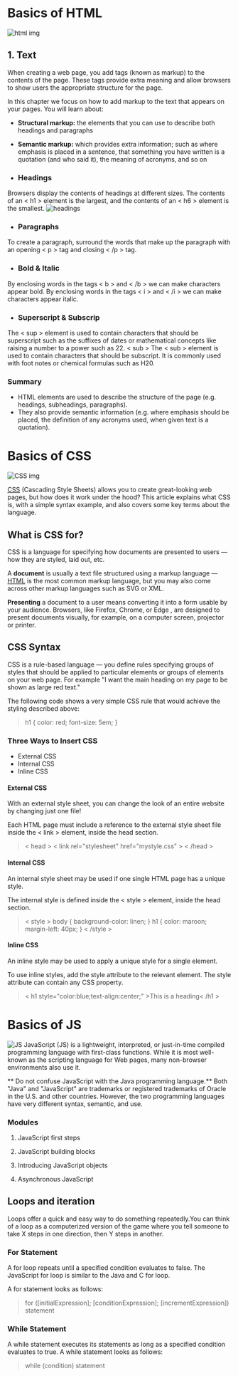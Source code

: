 # Basics of HTML

![html img](https://www.hostinger.com/tutorials/wp-content/uploads/sites/2/2017/03/difference-between-html-and-html5.png)
## 1. Text
When creating a web page, you add tags (known as markup) to the contents of the page. These tags provide extra meaning
and allow browsers to show users the appropriate structure for the page.

In this chapter we focus on how to add markup to the text that
appears on your pages. You will learn about:
* **Structural markup:** the elements that you can use to
describe both headings and paragraphs
* **Semantic markup:** which provides extra information; such
as where emphasis is placed in a sentence, that something
you have written is a quotation (and who said it), the
meaning of acronyms, and so on

* ### Headings
Browsers display the contents of
headings at different sizes. The
contents of an < h1 > element is
the largest, and the contents of
an < h6 > element is the smallest.
![headings](https://encrypted-tbn0.gstatic.com/images?q=tbn:ANd9GcSkMftKlwfQxeVlSKyRhzRRrN10DWabBeWKuN7FHAKWfwzAyeNUORBC-6M3fVf8RSBIMGM&usqp=CAU)

* ### Paragraphs
To create a paragraph, surround
the words that make up the
paragraph with an opening < p >
tag and closing < /p > tag.

* ### Bold & Italic
By enclosing words in the tags
< b > and < /b > we can make
characters appear bold.
By enclosing words in the tags
< i > and < /i > we can make
characters appear italic.
* ### Superscript & Subscrip
The < sup > element is used
to contain characters that
should be superscript such
as the suffixes of dates or
mathematical concepts like
raising a number to a power such
as 22.
< sub >
The < sub > element is used to
contain characters that should
be subscript. It is commonly
used with foot notes or chemical
formulas such as H20.

### Summary
* HTML elements are used to describe the structure of
the page (e.g. headings, subheadings, paragraphs).
* They also provide semantic information (e.g. where
emphasis should be placed, the definition of any
acronyms used, when given text is a quotation).


# Basics of CSS 

![CSS img](https://res.cloudinary.com/practicaldev/image/fetch/s--cqZIl0gD--/c_imagga_scale,f_auto,fl_progressive,h_900,q_auto,w_1600/https://thepracticaldev.s3.amazonaws.com/i/elytski1o23ybosxmors.jpg)

[CSS](https://developer.mozilla.org/en-US/docs/Glossary/CSS) (Cascading Style Sheets) allows you to create great-looking web pages, but how does it work under the hood? This article explains what CSS is, with a simple syntax example, and also covers some key terms about the language.

## What is CSS for?
CSS is a language for specifying how documents are presented to users — how they are styled, laid out, etc.

A **document** is usually a text file structured using a markup language — [HTML](https://bianqt.github.io/reading-notes/read03)   is the most common markup language, but you may also come across other markup languages such as SVG or XML.

**Presenting** a document to a user means converting it into a form usable by your audience. Browsers, like Firefox, Chrome, or Edge , are designed to present documents visually, for example, on a computer screen, projector or printer.

## CSS Syntax
CSS is a rule-based language — you define rules specifying groups of styles that should be applied to particular elements or groups of elements on your web page. For example "I want the main heading on my page to be shown as large red text."

The following code shows a very simple CSS rule that would achieve the styling described above:
>h1 {
    color: red;
    font-size: 5em;
}

### Three Ways to Insert CSS

* External CSS
* Internal CSS
* Inline CSS


####  External CSS
With an external style sheet, you can change the look of an entire website by changing just one file!

Each HTML page must include a reference to the external style sheet file inside the < link > element, inside the head section.
 
 > < head >
< link rel="stylesheet" href="mystyle.css" >
< /head >

#### Internal CSS
An internal style sheet may be used if one single HTML page has a unique style.

The internal style is defined inside the < style > element, inside the head section.
>< style >
 body {
  background-color: linen;
  }
h1 {
  color: maroon;
  margin-left: 40px;
 }
 < /style >

#### Inline CSS
An inline style may be used to apply a unique style for a single element.

To use inline styles, add the style attribute to the relevant element. The style attribute can contain any CSS property.
>< h1 style="color:blue;text-align:center;" >This is a heading< /h1 >

# Basics of JS
![JS](https://2.bp.blogspot.com/-z6q9nVbRxTI/XD-eNSUWtrI/AAAAAAAAMC0/bYratloel2AytKlQXuaFqD51D3P54xE5gCLcBGAs/s1600/%25D9%2585%25D8%25B5%25D8%25A7%25D8%25AF%25D8%25B1%2B%25D8%25AA%25D8%25B9%25D9%2584%25D9%2585%2B%25D8%25AC%25D8%25A7%25D9%2581%25D8%25A7%2B%25D8%25B3%25D9%2583%25D8%25B1%25D9%258A%25D8%25A8%25D8%25AA.png)
JavaScript (JS) is a lightweight, interpreted, or just-in-time compiled programming language with first-class functions. While it is most well-known as the scripting language for Web pages, many non-browser environments also use it.

** Do not confuse JavaScript with the Java programming language.** Both "Java" and "JavaScript" are trademarks or registered trademarks of Oracle in the U.S. and other countries. However, the two programming languages have very different syntax, semantic, and use.

### Modules

1. JavaScript first steps

2. JavaScript building blocks

3. Introducing JavaScript objects

4. Asynchronous JavaScript

## Loops and iteration
Loops offer a quick and easy way to do something repeatedly.You can think of a loop as a computerized version of the game where you tell someone to take X steps in one direction, then Y steps in another.



### For Statement
A for loop repeats until a specified condition evaluates to false. The JavaScript for loop is similar to the Java and C for loop.

A for statement looks as follows:
> for ([initialExpression]; [conditionExpression]; [incrementExpression])
  statement

### While Statement
A while statement executes its statements as long as a specified condition evaluates to true. A while statement looks as follows:
>while (condition)
  statement